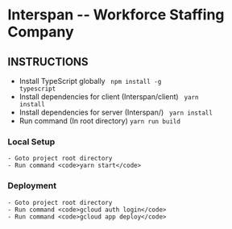 # Interspan -- Workforce Staffing Company

## INSTRUCTIONS 
 - Install TypeScript globally <code> npm install -g typescript</code>
 - Install dependencies for client (Interspan/client) <code> yarn install </code>
 - Install dependencies for server (Interspan/) <code> yarn install </code>
 - Run command (In root directory) <code>yarn run build</code>
 
 ### Local Setup
    - Goto project root directory
    - Run command <code>yarn start</code> 
    
### Deployment 
    - Goto project root directory
    - Run command <code>gcloud auth login</code> 
    - Run command <code>gcloud app deploy</code> 